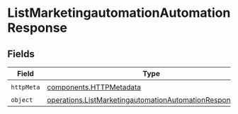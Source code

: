 # ListMarketingautomationAutomationResponse


## Fields

| Field                                                                                                                                | Type                                                                                                                                 | Required                                                                                                                             | Description                                                                                                                          |
| ------------------------------------------------------------------------------------------------------------------------------------ | ------------------------------------------------------------------------------------------------------------------------------------ | ------------------------------------------------------------------------------------------------------------------------------------ | ------------------------------------------------------------------------------------------------------------------------------------ |
| `httpMeta`                                                                                                                           | [components.HTTPMetadata](../../models/components/httpmetadata.md)                                                                   | :heavy_check_mark:                                                                                                                   | N/A                                                                                                                                  |
| `object`                                                                                                                             | [operations.ListMarketingautomationAutomationResponseBody](../../models/operations/listmarketingautomationautomationresponsebody.md) | :heavy_minus_sign:                                                                                                                   | N/A                                                                                                                                  |